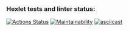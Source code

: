 ### Hexlet tests and linter status:
[![Actions Status](https://github.com/bf-6/java-project-61/workflows/hexlet-check/badge.svg)](https://github.com/bf-6/java-project-61/actions)
[![Maintainability](https://api.codeclimate.com/v1/badges/7c6189aeb3e668568f53/maintainability)](https://codeclimate.com/github/bf-6/java-project-61/maintainability)
[![asciicast](https://asciinema.org/a/xqNFAxNAEqk4eGfrTTWc2GCrA.svg)](https://asciinema.org/a/xqNFAxNAEqk4eGfrTTWc2GCrA)